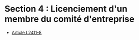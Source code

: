 # Section 4 : Licenciement d'un membre du comité d'entreprise

* [Article L2411-8](./LEGIARTI000006902301.md)
